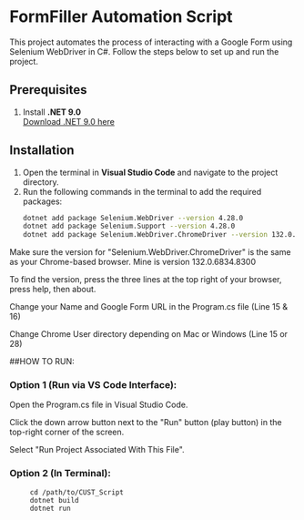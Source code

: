 # FormFiller Automation Script

This project automates the process of interacting with a Google Form using Selenium WebDriver in C#. Follow the steps below to set up and run the project.

## Prerequisites

1. Install **.NET 9.0**  
   [Download .NET 9.0 here](https://dotnet.microsoft.com/en-us/download/dotnet?cid=getdotnetcorecli)

## Installation

1. Open the terminal in **Visual Studio Code** and navigate to the project directory.
2. Run the following commands in the terminal to add the required packages:
   ```bash
   dotnet add package Selenium.WebDriver --version 4.28.0
   dotnet add package Selenium.Support --version 4.28.0
   dotnet add package Selenium.WebDriver.ChromeDriver --version 132.0.6834.8300

Make sure the version for "Selenium.WebDriver.ChromeDriver" is the same as your Chrome-based browser. Mine is version 132.0.6834.8300

To find the version, press the three lines at the top right of your browser, press help, then about.

Change your Name and Google Form URL in the Program.cs file (Line 15 & 16)

Change Chrome User directory depending on Mac or Windows (Line 15 or 28)

##HOW TO RUN:

### Option 1 (Run via VS Code Interface):

   Open the Program.cs file in Visual Studio Code.
   
   Click the down arrow button next to the "Run" button (play button) in the top-right corner of the screen.
   
   Select "Run Project Associated With This File".
            
### Option 2 (In Terminal):
          
         cd /path/to/CUST_Script
         dotnet build
         dotnet run
